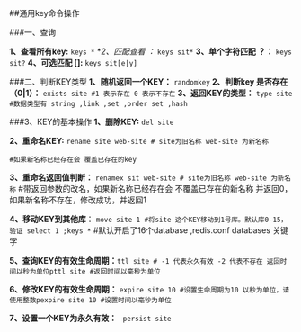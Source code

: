 ##通用key命令操作

###一、查询

**1、查看所有key:** `keys *`
**2、匹配查看 *：** `keys sit*`
**3、单个字符匹配 ？：** `keys sit?`
**4、可选匹配 []:** `keys sit[e|y]`


###二、判断KEY类型
**1、随机返回一个KEY：** `randomkey`
**2、判断key 是否存在（0|1）：** `exists site #1 表示存在 0 表示不存在`
**3、返回KEY的类型：**	`type site #数据类型有 string ,link ,set ,order set ,hash`

###3、KEY的基本操作
**1、删除KEY:** `del site`

**2、重命名KEY:** `rename site web-site # site为旧名称 web-site 为新名称`

    #如果新名称已经存在会 覆盖已存在的key
    
**3、重命名返回值判断：** `renamex sit web-site # site为旧名称 web-site 为新名称`
    #带返回参数的改名，如果新名称已经存在会 不覆盖已存在的新名称 并返回0，如果新名称不存在，修改成功，并返回1

**4、移动KEY到其他库**： `move site 1 #将site 这个KEY移动到1号库。默认库0-15，验证 select 1 ;keys *`
    #默认开启了16个database ,redis.conf databases 关键字
    
**5、查询KEY的有效生命周期：**`ttl site # -1 代表永久有效 -2 代表不存在 返回时间以秒为单位pttl site #返回时间以毫秒为单位`

**6、修改KEY的有效生命周期：** `expire site 10 #设置生命周期为10 以秒为单位，请使用整数pexpire site 10 #设置时间以毫秒为单位`

**7、设置一个KEY为永久有效：** ` persist site`
